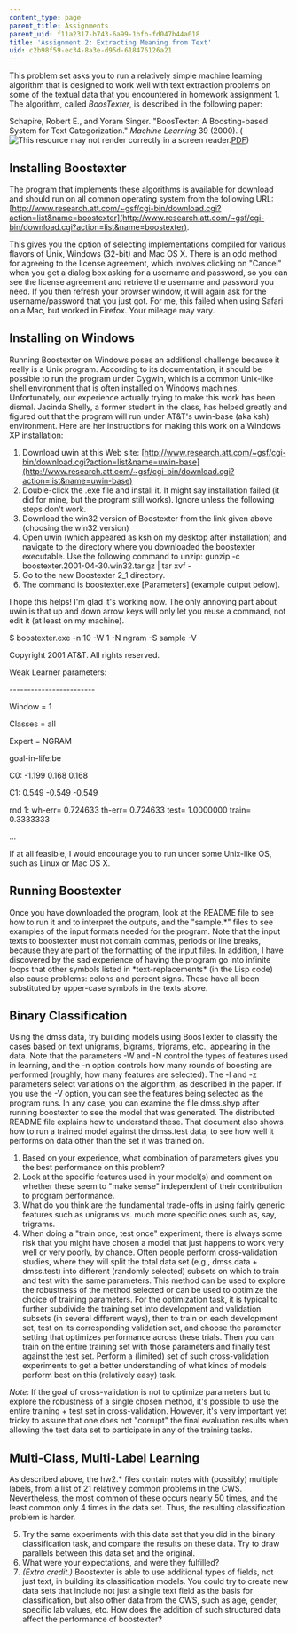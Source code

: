 ```yaml
---
content_type: page
parent_title: Assignments
parent_uid: f11a2317-b743-6a99-1bfb-fd047b44a018
title: 'Assignment 2: Extracting Meaning from Text'
uid: c2b98f59-ec34-8a3e-d95d-618476126a21
---
```


This problem set asks you to run a relatively simple machine learning algorithm that is designed to work well with text extraction problems on some of the textual data that you encountered in homework assignment 1. The algorithm, called _BoosTexter_, is described in the following paper:

Schapire, Robert E., and Yoram Singer. "BoosTexter: A Boosting-based System for Text Categorization." _Machine Learning_ 39 (2000). (![This resource may not render correctly in a screen reader.](/images/inacessible.gif)[PDF](http://www.cis.upenn.edu/~mkearns/finread/boostexter.pdf))

Installing Boostexter
---------------------

The program that implements these algorithms is available for download and should run on all common operating system from the following URL: [http://www.research.att.com/~gsf/cgi-bin/download.cgi?action=list&name=boostexter](http://www.research.att.com/~gsf/cgi-bin/download.cgi?action=list&name=boostexter).

This gives you the option of selecting implementations compiled for various flavors of Unix, Windows (32-bit) and Mac OS X. There is an odd method for agreeing to the license agreement, which involves clicking on "Cancel" when you get a dialog box asking for a username and password, so you can see the license agreement and retrieve the username and password you need. If you then refresh your browser window, it will again ask for the username/password that you just got. For me, this failed when using Safari on a Mac, but worked in Firefox. Your mileage may vary.

Installing on Windows
---------------------

Running Boostexter on Windows poses an additional challenge because it really is a Unix program. According to its documentation, it should be possible to run the program under Cygwin, which is a common Unix-like shell environment that is often installed on Windows machines. Unfortunately, our experience actually trying to make this work has been dismal. Jacinda Shelly, a former student in the class, has helped greatly and figured out that the program will run under AT&T's uwin-base (aka ksh) environment. Here are her instructions for making this work on a Windows XP installation:

1.  Download uwin at this Web site: [http://www.research.att.com/~gsf/cgi-bin/download.cgi?action=list&name=uwin-base](http://www.research.att.com/~gsf/cgi-bin/download.cgi?action=list&name=uwin-base)
2.  Double-click the .exe file and install it. It might say installation failed (it did for mine, but the program still works). Ignore unless the following steps don't work.
3.  Download the win32 version of Boostexter from the link given above (choosing the win32 version)
4.  Open uwin (which appeared as ksh on my desktop after installation) and navigate to the directory where you downloaded the boostexter executable. Use the following command to unzip: gunzip -c boostexter.2001-04-30.win32.tar.gz | tar xvf -
5.  Go to the new Boostexter 2\_1 directory.
6.  The command is boostexter.exe \[Parameters\] (example output below).

I hope this helps! I'm glad it's working now. The only annoying part about uwin is that up and down arrow keys will only let you reuse a command, not edit it (at least on my machine).

$ boostexter.exe -n 10 -W 1 -N ngram -S sample -V

Copyright 2001 AT&T. All rights reserved.

Weak Learner parameters:

\------------------------

Window = 1

Classes = all

Expert = NGRAM

goal-in-life:be

C0: -1.199 0.168 0.168

C1: 0.549 -0.549 -0.549

rnd 1: wh-err= 0.724633 th-err= 0.724633 test= 1.0000000 train= 0.3333333

...

If at all feasible, I would encourage you to run under some Unix-like OS, such as Linux or Mac OS X.

Running Boostexter
------------------

Once you have downloaded the program, look at the README file to see how to run it and to interpret the outputs, and the "sample.\*" files to see examples of the input formats needed for the program. Note that the input texts to boostexter must not contain commas, periods or line breaks, because they are part of the formatting of the input files. In addition, I have discovered by the sad experience of having the program go into infinite loops that other symbols listed in \*text-replacements\* (in the Lisp code) also cause problems: colons and percent signs. These have all been substituted by upper-case symbols in the texts above.

Binary Classification
---------------------

Using the dmss data, try building models using BoosTexter to classify the cases based on text unigrams, bigrams, trigrams, etc., appearing in the data. Note that the parameters -W and -N control the types of features used in learning, and the -n option controls how many rounds of boosting are performed (roughly, how many features are selected). The -l and -z parameters select variations on the algorithm, as described in the paper. If you use the -V option, you can see the features being selected as the program runs. In any case, you can examine the file dmss.shyp after running boostexter to see the model that was generated. The distributed README file explains how to understand these. That document also shows how to run a trained model against the dmss.test data, to see how well it performs on data other than the set it was trained on.

1.  Based on your experience, what combination of parameters gives you the best performance on this problem?
2.  Look at the specific features used in your model(s) and comment on whether these seem to "make sense" independent of their contribution to program performance.
3.  What do you think are the fundamental trade-offs in using fairly generic features such as unigrams vs. much more specific ones such as, say, trigrams.
4.  When doing a "train once, test once" experiment, there is always some risk that you might have chosen a model that just happens to work very well or very poorly, by chance. Often people perform cross-validation studies, where they will split the total data set (e.g., dmss.data + dmss.test) into different (randomly selected) subsets on which to train and test with the same parameters. This method can be used to explore the robustness of the method selected or can be used to optimize the choice of training parameters. For the optimization task, it is typical to further subdivide the training set into development and validation subsets (in several different ways), then to train on each development set, test on its corresponding validation set, and choose the parameter setting that optimizes performance across these trials. Then you can train on the entire training set with those parameters and finally test against the test set. Perform a (limited) set of such cross-validation experiments to get a better understanding of what kinds of models perform best on this (relatively easy) task.

_Note_: If the goal of cross-validation is not to optimize parameters but to explore the robustness of a single chosen method, it's possible to use the entire training + test set in cross-validation. However, it's very important yet tricky to assure that one does not "corrupt" the final evaluation results when allowing the test data set to participate in any of the training tasks.

Multi-Class, Multi-Label Learning
---------------------------------

As described above, the hw2.\* files contain notes with (possibly) multiple labels, from a list of 21 relatively common problems in the CWS. Nevertheless, the most common of these occurs nearly 50 times, and the least common only 4 times in the data set. Thus, the resulting classification problem is harder.

5.  Try the same experiments with this data set that you did in the binary classification task, and compare the results on these data. Try to draw parallels between this data set and the original.
6.  What were your expectations, and were they fulfilled?
7.  _(Extra credit.)_ Boostexter is able to use additional types of fields, not just text, in building its classification models. You could try to create new data sets that include not just a single text field as the basis for classification, but also other data from the CWS, such as age, gender, specific lab values, etc. How does the addition of such structured data affect the performance of boostexter?